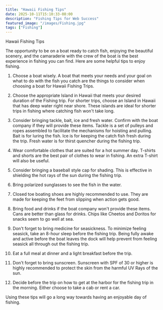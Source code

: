 ```yaml
---
title: "Hawaii Fishing Tips"
date: 2025-10-11T15:10:33-08:00
description: "Fishing Tips for Web Success"
featured_image: "/images/Fishing.jpg"
tags: ["Fishing"]
---
```


Hawaii Fishing Tips


The opportunity to be on a boat ready to catch fish, enjoying the beautiful scenery, and the camaraderie with the crew of the boat is the best experience in fishing you can find. Here are some helpful tips to enjoy fishing.

1. Choose a boat wisely. A boat that meets your needs and your goal on what to do with the fish you catch are the things to consider when choosing a boat for Hawaii Fishing Trips.

2. Choose the appropriate Island in Hawaii that meets your desired duration of the Fishing trip. For shorter trips, choose an Island in Hawaii that has deep water right near shore. These islands are ideal for shorter trips in fishing where catching fish won't take long.

3. Consider bringing tackle, bait, ice and fresh water. Confirm with the boat company if they will provide these items. Tackle is a set of pulleys and ropes assembled to facilitate the mechanisms for hoisting and pulling. Bait is for luring the fish. Ice is for keeping the catch fish fresh during the trip. Fresh water is for thirst quencher during the fishing trip.

4. Wear comfortable clothes that are suited for a hot summer day. T-shirts and shorts are the best pair of clothes to wear in fishing. An extra T-shirt will also be useful.

5. Consider bringing a baseball style cap for shading. This is effective in shielding the hot rays of the sun during the fishing trip.

6. Bring polarized sunglasses to see the fish in the water.

7. Closed toe boating shoes are highly recommended to use. They are made for keeping the feet from slipping when action gets good.

8. Bring food and drinks if the boat company won't provide these items. Cans are better than glass for drinks. Chips like Cheetos and Doritos for snacks seem to go well at sea.

9. Don't forget to bring medicine for seasickness. To minimize feeling seasick, take an 8-hour sleep before the fishing trip. Being fully awake and active before the boat leaves the dock will help prevent from feeling seasick all through out the fishing trip.

10. Eat a full meal at dinner and a light breakfast before the trip.

11. Don't forget to bring sunscreen. Sunscreen with SPF of 30 or higher is highly recommended to protect the skin from the harmful UV Rays of the sun.

12. Decide before the trip on how to get at the harbor for the fishing trip in the morning. Either choose to take a cab or rent a car.

Using these tips will go a long way towards having an enjoyable day of fishing.

